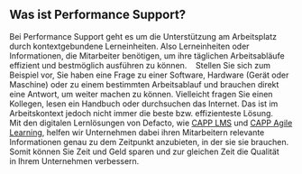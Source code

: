 ## Was ist Performance Support?

Bei Performance Support geht es um die Unterstützung am Arbeitsplatz durch kontextgebundene Lerneinheiten. Also Lerneinheiten oder Informationen, die Mitarbeiter benötigen, um ihre täglichen Arbeitsabläufe effizient und bestmöglich ausführen zu können. 
 
Stellen Sie sich zum Beispiel vor, Sie haben eine Frage zu einer Software, Hardware (Gerät oder Maschine) oder zu einem bestimmten Arbeitsablauf und brauchen direkt eine Antwort, um weiter machen zu können. Vielleicht fragen Sie einen Kollegen, lesen ein Handbuch oder durchsuchen das Internet. Das ist im Arbeitskontext jedoch nicht immer die beste bzw. effizienteste Lösung.  
 
Mit den digitalen Lernlösungen von Defacto, wie [CAPP LMS](/capp-learning-management/) und [CAPP Agile Learning](/capp-agile-learning/), helfen wir Unternehmen dabei ihren Mitarbeitern relevante Informationen genau zu dem Zeitpunkt anzubieten, in der sie sie brauchen. Somit können Sie Zeit und Geld sparen und zur gleichen Zeit die Qualität in Ihrem Unternehmen verbessern.  
